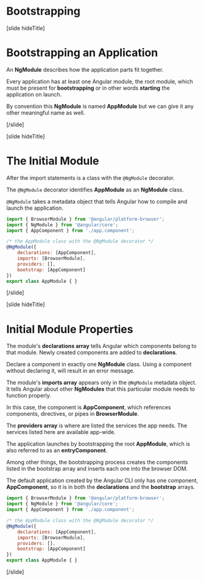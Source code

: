 # Bootstrapping

[slide hideTitle]

# Bootstrapping an Application

An **NgModule** describes how the application parts fit together. 

Every application has at least one Angular module, the root module, which must be present for **bootstrapping** or in other words **starting** the application on launch. 

By convention this **NgModule** is named **AppModule** but we can give it any other meaningful name as well.

[/slide]

[slide hideTitle]

# The Initial Module

After the import statements is a class with the `@NgModule` decorator.

The `@NgModule` decorator identifies **AppModule** as an **NgModule** class. 

`@NgModule` takes a metadata object that tells Angular how to compile and launch the application.

```js
import { BrowserModule } from '@angular/platform-browser';
import { NgModule } from '@angular/core';
import { AppComponent } from './app.component';

/* the AppModule class with the @NgModule decorator */
@NgModule({
    declarations: [AppComponent],
    imports: [BrowserModule],
    providers: [],
    bootstrap: [AppComponent]
})
export class AppModule { }
```

[/slide]

[slide hideTitle]

# Initial Module Properties

The module's **declarations array** tells Angular which components belong to that module. Newly created components are added to **declarations**.

Declare a component in exactly one **NgModule** class. Using a component without declaring it, will result in an error message.

The module's **imports array** appears only in the `@NgModule` metadata object. It tells Angular about other **NgModules** that this particular module needs to function properly.

In this case, the component is **AppComponent**, which references components, directives, or pipes in **BrowserModule**.

The **providers array** is where are listed the services the app needs. The services listed here are available app-wide.

The application launches by bootstrapping the root **AppModule**, which is also referred to as an **entryComponent**. 

Among other things, the bootstrapping process creates the components listed in the bootstrap array and inserts each one into the browser DOM.

The default application created by the Angular CLI only has one component, **AppComponent**, so it is in both the **declarations** and the **bootstrap** arrays.

```js
import { BrowserModule } from '@angular/platform-browser';
import { NgModule } from '@angular/core';
import { AppComponent } from './app.component';

/* the AppModule class with the @NgModule decorator */
@NgModule({
    declarations: [AppComponent],
    imports: [BrowserModule],
    providers: [],
    bootstrap: [AppComponent]
})
export class AppModule { }
```

[/slide]